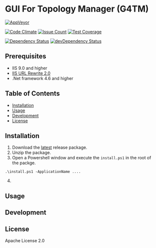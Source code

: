 # GUI For Topology Manager (G4TM)

[![AppVeyor][appveyor-badge-dev]][appveyor-badge-dev-url]

[![Code Climate][code-climate-badge]][code-climate-badge-url]
[![Issue Count][code-climate-issue-badge]][code-climate-issue-badge-url]
[![Test Coverage][code-climate-test-badge]][code-climate-test-badge-url]

[![Dependency Status][david-badge]][david-badge-url] 
[![devDependency Status][david-badge-dev]][david-badge-dev-url]

## Prerequisites

 * IIS 9.0 and higher
 * [IIS URL Rewrite 2.0](https://www.iis.net/downloads/microsoft/url-rewrite)
 * .Net framework 4.6 and higher

## Table of Contents

* [Installation](#installation)
* [Usage](#usage)
* [Development](#development)
* [License](#license)


## Installation

1. Download the [latest](https://github.com/sshibani/gui-for-topology-manager/releases) release package.
2. Unzip the package. 
3. Open a Powershell window and execute the `install.ps1` in the root of the packge. 

```
.\install.ps1 -ApplicationName ....
``` 

4. 


## Usage

## Development

## License

Apache License 2.0


[appveyor-badge-dev]: https://ci.appveyor.com/api/projects/status/github/sshibani/gui-for-topology-manager?branch=develop&svg=true&passingText=develop
[appveyor-badge-dev-url]: https://ci.appveyor.com/project/sshibani/gui-for-topology-manager

[david-badge-dev]: https://david-dm.org/sshibani/topology-manager-gui/dev-status.svg?path=client&type=dev
[david-badge-dev-url]: https://david-dm.org/sshibani/topology-manager-gui?path=client&type=dev
[david-badge]: https://david-dm.org/sshibani/topology-manager-gui.svg?path=client
[david-badge-url]: https://david-dm.org/sshibani/topology-manager-gui?path=client

[code-climate-badge]: https://codeclimate.com/github/cloudfoundry/membrane.png
[code-climate-badge-url]: https://codeclimate.com/github/sshibani/gui-for-topology-manager/
[code-climate-issue-badge]: https://codeclimate.com/github/sshibani/gui-for-topology-manager/badges/issue_count.svg
[code-climate-issue-badge-url]: https://codeclimate.com/github/sshibani/gui-for-topology-manager/badges/issue_count.svg
[code-climate-test-badge]: https://codeclimate.com/github/sshibani/gui-for-topology-manager/badges/coverage.svg
[code-climate-test-badge-url]: https://codeclimate.com/github/sshibani/gui-for-topology-manager/coverage